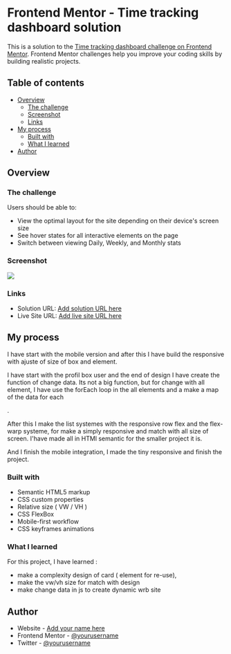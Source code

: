 # Frontend Mentor - Time tracking dashboard solution

This is a solution to the [Time tracking dashboard challenge on Frontend Mentor](https://www.frontendmentor.io/challenges/time-tracking-dashboard-UIQ7167Jw). Frontend Mentor challenges help you improve your coding skills by building realistic projects. 

## Table of contents

- [Overview](#overview)
  - [The challenge](#the-challenge)
  - [Screenshot](#screenshot)
  - [Links](#links)
- [My process](#my-process)
  - [Built with](#built-with)
  - [What I learned](#what-i-learned)
- [Author](#author)




## Overview

### The challenge

Users should be able to:

- View the optimal layout for the site depending on their device's screen size
- See hover states for all interactive elements on the page
- Switch between viewing Daily, Weekly, and Monthly stats

### Screenshot

![](./screenshot.png)


### Links

- Solution URL: [Add solution URL here](https://github.com/antozr/time-tracking-dashboard-main)
- Live Site URL: [Add live site URL here](https://time-tracker-antozr.netlify.app/)

## My process

I have start with the mobile version and after this I have build the responsive with ajuste of size of box and element.

I have start with the profil box user and the end of design I have create the function of change data. Its not a big function, but for change with all element, I have use the forEach loop in the all elements and a make a map of the data for each <p>. 

After this I make the list systemes with the responsive row flex and the flex-warp systeme, for make a simply responsive and match with all size of screen. I'have made all in HTMl semantic for the smaller project it is. 

And I finish the mobile integration, I made the tiny responsive and finish the project. 
### Built with

- Semantic HTML5 markup
- CSS custom properties
- Relative size ( VW / VH )
- CSS FlexBox
- Mobile-first workflow
- CSS keyframes animations




### What I learned

For this project, I have learned : 
- make a complexity design of card ( element for re-use),
- make the vw/vh size for match with design
- make change data in js to create dynamic wrb site





## Author

- Website - [Add your name here](https://www.your-site.com)
- Frontend Mentor - [@yourusername](https://www.frontendmentor.io/profile/yourusername)
- Twitter - [@yourusername](https://www.twitter.com/yourusername)





